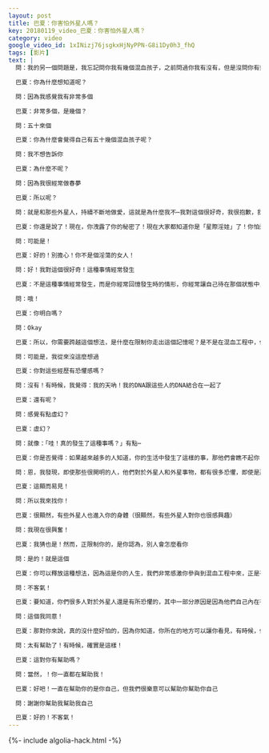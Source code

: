 ```yaml
---
layout: post
title: 巴夏：你害怕外星人嗎？
key: 20180119_video_巴夏：你害怕外星人嗎？
category: video
google_video_id: 1xINizj76jsgkxHjNyPPN-G8i1Dy0h3_fhQ
tags: [影片]
text: |
  問：我的另一個問題是，我忘記問你我有幾個混血孩子，之前問過你我有沒有，但是沒問你有幾個

  巴夏：你為什麼想知道呢？

  問：因為我感覺我有非常多個

  巴夏：非常多個，是幾個？

  問：五十來個

  巴夏：你為什麼會覺得自己有五十幾個混血孩子呢？

  問：我不想告訴你

  巴夏：為什麼不呢？

  問：因為我很經常做春夢

  巴夏：所以呢？

  問：就是和那些外星人，持續不斷地做愛，這就是為什麼我不⋯我對這個很好奇，我很抱歉，我不想說這個！我爸媽也在現場！

  巴夏：你還是說了！現在，你洩露了你的秘密了！現在大家都知道你是「星際淫娃」了！你怕這個嗎？

  問：可能是！

  巴夏：好的！別擔心！你不是個淫蕩的女人！

  問：好！我對這個很好奇！這種事情經常發生

  巴夏：不是這種事情經常發生，而是你經常回憶發生時的情形，你經常讓自己待在那個狀態中，而由於某種原因，你沒有超越它，沒有繼續前行，你困在當時的記憶中，沒有走出來，所以，你不斷地在腦袋中重播當時的情形，使得你覺得：發生的次數比實際的多得多

  問：哦！

  巴夏：你明白嗎？

  問：Okay

  巴夏：所以，你需要跨越這個想法，是什麼在限制你走出這個記憶呢？是不是在混血工程中，你的某些任務，是你所不想面對的？

  問：可能是，我從來沒這麼想過

  巴夏：你對這些經歷有恐懼感嗎？

  問：沒有！有時候，我覺得：我的天吶！我的DNA跟這些人的DNA結合在一起了

  巴夏：還有呢？

  問：感覺有點虛幻？

  巴夏：虛幻？

  問：就像：「哇！真的發生了這種事嗎？」有點⋯

  巴夏：你是否覺得：如果越來越多的人知道，你的生活中發生了這樣的事，那他們會瞧不起你？

  問：恩，我發現，即使那些很開明的人，他們對於外星人和外星事物，都有很多恐懼，即使是那些接受新時代思想的人，你跟他們聊到外星人的話題時，他們也會說：哦！不！不！我不想聽這個。我注意到他們的反應，所以他們覺得我很怪，但我對外星事物非常感興趣，我對外星人，也是極其興奮！

  巴夏：這顯而易見！

  問：所以我來找你！

  巴夏：很顯然，有些外星人也進入你的身體（很顯然，有些外星人對你也很感興趣）

  問：我現在很興奮！

  巴夏：我猜也是！然而，正限制你的，是你認為，別人會怎麼看你

  問：是的！就是這個

  巴夏：你可以釋放這種想法，因為這是你的人生，我們非常感激你參與到混血工程中來，正是有你這樣的人的參與，才會有我們的文明的誕生，所以，感謝你幫助我們的「造人計畫」

  問：不客氣！

  巴夏：要知道，你們很多人對於外星人還是有所恐懼的，其中一部分原因是因為他們自己內在有恐懼，當他們面對更高振頻的能量時，這些恐懼就浮出水面，並迫使他們去面對 他們還沒準備好面對的恐懼，所以，並不是他們真的害怕我們外星人，而是他們害怕自己的某些方面展示出來

  問：這個我同意！

  巴夏：那對你來說，真的沒什麼好怕的，因為你知道，你所在的地方可以讓你看見，有時候，他們投射在你身上的恐懼根本就是他們對自我更加瞭解的恐懼

  問：太有幫助了！有時候，確實是這樣！

  巴夏：這對你有幫助嗎？

  問：當然，！你一直都在幫助我！

  巴夏：好吧！一直在幫助你的是你自己，但我們很樂意可以幫助你幫助你自己

  問：謝謝你幫助我幫助我自己

  巴夏：好的！不客氣！
---
```


{%- include algolia-hack.html -%}
